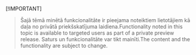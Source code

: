  [!IMPORTANT]
> <span data-ttu-id="62e03-101">Šajā tēmā minētā funkcionalitāte ir pieejama noteiktiem lietotājiem kā daļa no privātā priekšskatījuma laidiena.</span><span class="sxs-lookup"><span data-stu-id="62e03-101">Functionality noted in this topic is available to targeted users as part of a private preview release.</span></span> <span data-ttu-id="62e03-102">Saturs un funkcionalitāte var tikt mainīti.</span><span class="sxs-lookup"><span data-stu-id="62e03-102">The content and the functionality are subject to change.</span></span> 
